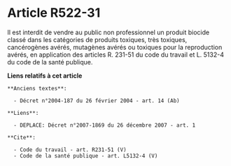 # Article R522-31

Il est interdit de vendre au public non professionnel un produit biocide classé dans les catégories de produits toxiques,
très toxiques, cancérogènes avérés, mutagènes avérés ou toxiques pour la reproduction avérés, en application des articles R.
231-51 du code du travail et L. 5132-4 du code de la santé publique.

**Liens relatifs à cet article**

	**Anciens textes**:

	  - Décret n°2004-187 du 26 février 2004 - art. 14 (Ab)

	**Liens**:

	  - DEPLACE: Décret n°2007-1869 du 26 décembre 2007 - art. 1

	**Cite**:

	  - Code du travail - art. R231-51 (V)
	  - Code de la santé publique - art. L5132-4 (V)
